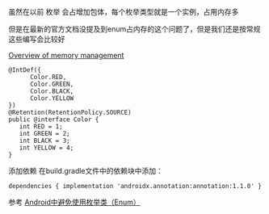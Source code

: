 虽然在以前 枚举 会占增加包体，每个枚举类型就是一个实例，占用内存多

但是在最新的官方文档没提及到enum占内存的这个问题了，但是我们还是按常规这些编写会比较好


[Overview of memory management](https://developer.android.google.cn/topic/performance/memory-overview)

```
@IntDef({
      Color.RED,
      Color.GREEN,
      Color.BLACK,
      Color.YELLOW
})
@Retention(RetentionPolicy.SOURCE)
public @interface Color {
   int RED = 1;
   int GREEN = 2;
   int BLACK = 3;
   int YELLOW = 4;
}
```

添加依赖
在build.gradle文件中的依赖块中添加：
```
dependencies { implementation 'androidx.annotation:annotation:1.1.0' }
```
参考
[Android中避免使用枚举类（Enum）](https://www.jianshu.com/p/05ab8bd3c713)